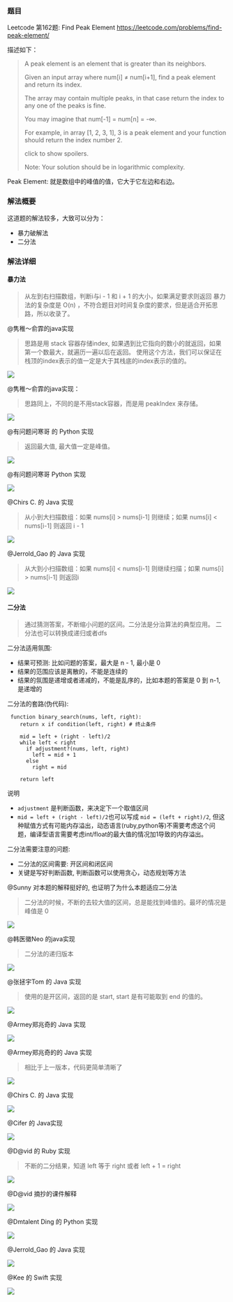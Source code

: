 ### 题目
Leetcode 第162题: Find Peak Element
https://leetcode.com/problems/find-peak-element/

描述如下：
> A peak element is an element that is greater than its neighbors.
>
> Given an input array where num[i] ≠ num[i+1], find a peak element and return its index.
>
> The array may contain multiple peaks, in that case return the index to any one of the peaks is fine.
>
> You may imagine that num[-1] = num[n] = -∞.
>
> For example, in array [1, 2, 3, 1], 3 is a peak element and your function should return the index number 2.
>
> click to show spoilers.
>
> Note:
> Your solution should be in logarithmic complexity.

Peak Element: 就是数组中的峰值的值，它大于它左边和右边。

### 解法概要
这道题的解法较多，大致可以分为：
- 暴力破解法
- 二分法

### 解法详细

#### 暴力法
> 从左到右扫描数组，判断i与i - 1 和 i + 1 的大小，如果满足要求则返回
> 暴力法的复杂度是 O(n) ，不符合题目对时间复杂度的要求，但是适合开拓思路，所以收录了。

@隽稚～俞霏的java实现
>思路是用 stack 容器存储index, 如果遇到比它指向的数小的就返回，如果第一个数最大，就遍历一遍以后在返回。
>使用这个方法，我们可以保证在栈顶的index表示的值一定是大于其栈底的index表示的值的。

![](./images/1.jpeg)


@隽稚～俞霏的java实现：
> 思路同上，不同的是不用stack容器，而是用 peakIndex 来存储。

![](./images/2.jpeg)


@有问题问寒哥 的 Python 实现
> 返回最大值, 最大值一定是峰值。

![](./images/3.jpeg)


@有问题问寒哥 Python 实现

![](./images/4.jpeg)

@Chirs C. 的 Java 实现
> 从小到大扫描数组：如果 nums[i] > nums[i-1] 则继续；如果 nums[i] < nums[i-1] 则返回 i - 1

![](./images/5.jpeg)


@Jerrold_Gao 的 Java 实现
> 从大到小扫描数组：如果 nums[i] < nums[i-1] 则继续扫描；如果 nums[i] > nums[i-1] 则返回i

![](./images/6.jpeg)

#### 二分法
> 通过猜测答案，不断缩小问题的区间。二分法是分治算法的典型应用。
> 二分法也可以转换成递归或者dfs


二分法适用氛围:
- 结果可预测: 比如问题的答案，最大是 n - 1, 最小是 0
- 结果的范围应该是离散的，不能是连续的
- 结果的氛围是递增或者递减的，不能是乱序的，比如本题的答案是 0 到 n-1, 是递增的


二分法的套路(伪代码):
```
 function binary_search(nums, left, right):
    return x if condition(left, right) # 终止条件

    mid = left + (right - left)/2
    while left < right
      if adjustment?(nums, left, right)
        left = mid + 1
      else
        right = mid

    return left
```


说明
- `adjustment` 是判断函数，来决定下一个取值区间
- `mid = left + (right - left)/2`也可以写成 `mid = (left + right)/2`, 但这种赋值方式有可能内存溢出，动态语言(ruby,python等)不需要考虑这个问题，编译型语言需要考虑int/float的最大值的情况加1导致的内存溢出。

二分法需要注意的问题:
- 二分法的区间需要: 开区间和闭区间
- 关键是写好判断函数, 判断函数可以使用贪心，动态规划等方法

@Sunny 对本题的解释挺好的, 也证明了为什么本题适应二分法
> 二分法的时候，不断的去较大值的区间，总是能找到峰值的。最坏的情况是峰值是 0

![](./images/18.jpeg)


@韩医徽Neo 的java实现
> 二分法的递归版本

![](./images/7.jpeg)


@张拯宇Tom 的 Java 实现
> 使用的是开区间，返回的是 start, start 是有可能取到 end 的值的。

![](./images/8.jpeg)


@Armey郑兆奇的 Java 实现

![](./images/9.jpeg)


@Armey郑兆奇的的 Java 实现
> 相比于上一版本，代码更简单清晰了

![](./images/10.jpeg)


@Chirs C. 的 Java 实现

![](./images/11.png)


@Cifer 的 Java实现

![](./images/12.jpeg)


@D@vid 的 Ruby 实现
> 不断的二分结果，知道 left 等于 right 或者 left + 1 = right

![](./images/13.jpeg)


@D@vid 摘抄的课件解释

![](./images/14.jpeg)


@Dmtalent Ding 的 Python 实现

![](./images/15.jpeg)


@Jerrold_Gao 的 Java 实现

![](./images/16.jpeg)


@Kee 的 Swift 实现

![](./images/17.jpeg)
